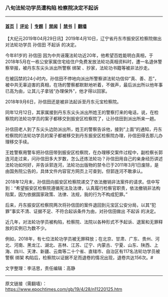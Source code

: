 ### 八旬法轮功学员遭构陷 检察院决定不起诉

---

#### [首页](../../../..?n11220125) &nbsp;|&nbsp; [评论](../../../../../epoch-comment?n11220125) &nbsp;|&nbsp; [专题](../../../../../epoch-special?n11220125) &nbsp;|&nbsp; [禁闻](../../../../../epoch-news?n11220125) &nbsp;|&nbsp; [禁书](../../../../../books?n11220125) &nbsp;|&nbsp; [翻墙](https://github.com/gfw-breaker/nogfw/blob/master/README.md?n11220125)


<div class="post_content" id="artbody" itemprop="articleBody">
 <!-- article content begin -->
 <p>
  【大纪元2019年04月29日讯】2019年4月10日，辽宁省丹东市振安区检察院做出对法轮功学员
  <ok href="https://www.epochtimes.com/gb/tag/%E5%AD%99%E4%BF%A1%E7%94%B0.html">
   孙信田
  </ok>
  <ok href="https://www.epochtimes.com/gb/tag/%E4%B8%8D%E8%B5%B7%E8%AF%89.html">
   不起诉
  </ok>
  的决定。
 </p>
 <p>
  今年81岁的
  <ok href="https://www.epochtimes.com/gb/tag/%E5%AD%99%E4%BF%A1%E7%94%B0.html">
   孙信田
  </ok>
  因为中共诬蔑法轮功近20年，他希望百姓能明白真相，于2018年5月在一栋公安家属住宅给住户免费发放法轮功真相资料时，遭一名退休警察举报，被丹东东尖头派出所警察
  <ok href="https://www.epochtimes.com/gb/tag/%E7%BB%91%E6%9E%B6.html">
   绑架
  </ok>
  、抄家，法轮功书籍等被非法抄走。
 </p>
 <p>
  在被囚禁的24小时内，孙信田不停地向派出所警察讲法轮功信仰“真、善、忍”，被中共无辜迫害的真相，在场的警察都默默地听着，不做声，最后派出所以他年事已高为由，让其儿子拿钱“办理保外”，他才得以回家。
 </p>
 <p>
  2018年9月6日，孙信田还是被非法起诉至丹东元宝检察院。
 </p>
 <p>
  同年12月12日，其家属接到丹东东尖头派出所姓王的警察打来的电话，说，在检察院的法轮功学员的案子都移交到振安区检察院了，让孙信田到派出所来一趟。
 </p>
 <p>
  孙信田老人到了东尖头边防派出所，姓王的警察告诉他，接到“上面”的通知，丹东检察院的法轮功学员的案子都被移交到丹东振安区检察院办理，孙信田得去那儿办理移交手续。
 </p>
 <p>
  王姓警察用警车把孙信田带到振安区检察院，在办理移交案件过程中，副检察长郭连河走过来，问孙信田多大岁数，怎么还炼法轮功？孙信田用自己的亲身经历讲述法轮功如何好，并告诉郭连河，法轮功出版物的禁令已于2011年3月1日废除，是由国务院公告的，具体文件内容官方网页上可查到，但郭连河不敢承认。
 </p>
 <p>
  2018年12月末，孙信田向振安区检察院递交了依法撤销非法案件的请求。信中写到：“希望振安区检察院遵循宪法及法律，认真履行检察官职责，依法撤销非法构陷案，因为依据国家政策、法律、法规，我的行为不构成犯罪。”
 </p>
 <p>
  后来，丹东振安区检察院两次将孙信田的案件退回到元宝区公安分局，以其“犯罪”事实不清、证据不足、不符合起诉条件为由，对孙信田做出
  <ok href="https://www.epochtimes.com/gb/tag/%E4%B8%8D%E8%B5%B7%E8%AF%89.html">
   不起诉
  </ok>
  的决定。
 </p>
 <p>
  近几年，对法轮功学员被构陷，检察院、法院以各种形式不予起诉、退案和无罪释放的实例已为数不少。
 </p>
 <p>
  例如，2018年，有七位法轮功学员被无罪释放；在北京、甘肃、广东、贵州、河北、河南、黑龙江、湖北、吉林、江苏、辽宁、内蒙古、宁夏、山东、陕西、上海、四川、天津、新疆、云南等二十个省、直辖市、自治区有117名法轮功学员被警察
  <ok href="https://www.epochtimes.com/gb/tag/%E7%BB%91%E6%9E%B6.html">
   绑架
  </ok>
  构陷后，检察院以证据不足而退卷的情况出现，退卷共达156次。#
 </p>
 <p>
  文字整理：李洁思，责任编辑：高静
 </p>
 <!-- article content end -->
 <div id="below_article_ad">
 </div>
</div>


---

原文链接（需翻墙）：https://www.epochtimes.com/gb/19/4/28/n11220125.htm
